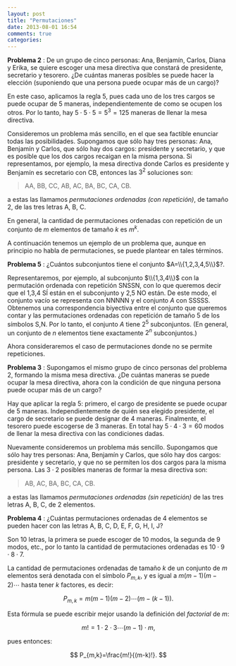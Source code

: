 ```yaml
---
layout: post
title: "Permutaciones"
date: 2013-08-01 16:54
comments: true
categories: 
---
```


**Problema 2**
: De un grupo de cinco personas: Ana, Benjamín, Carlos, Diana
y Erika, se quiere escoger una mesa directiva que constará de
presidente, secretario y tesorero. ¿De cuántas maneras posibles se puede
hacer la elección (suponiendo que una persona puede ocupar más de un
cargo)?

En este caso, aplicamos la regla 5, pues cada uno de los tres
cargos se puede ocupar de 5 maneras, independientemente de como se
ocupen los otros. Por lo tanto, hay $5\cdot 5\cdot 5=5^{3}=125$ maneras
de llenar la mesa directiva.

Consideremos un problema más sencillo, en el que sea factible enunciar
todas las posibilidades. Supongamos que sólo hay tres personas: Ana,
Benjamín y Carlos, que sólo hay dos cargos: presidente y secretario, y
que es posible que los dos cargos recaigan en la misma persona. Si
representamos, por ejemplo, la mesa directiva donde Carlos es presidente
y Benjamín es secretario con CB, entonces las $3^{2}$ soluciones son:

> AA, BB, CC, AB, AC, BA, BC, CA, CB.

a estas las llamamos *permutaciones ordenadas (con repetición)*, de
tamaño 2, de las tres letras A, B, C.

En general, la cantidad de permutaciones ordenadas con repetición de un
conjunto de $m$ elementos de tamaño $k$ es $m^{k}$.

A continuación tenemos un ejemplo de un problema que, aunque en
principio no habla de permutaciones, se puede plantear en tales
términos.

**Problema 5**
: ¿Cuántos subconjuntos tiene el conjunto $A=\\{1,2,3,4,5\\}$?.

Representaremos, por ejemplo, al subconjunto $\\{1,3,4\\}$ con la
permutación ordenada con repetición SNSSN, con lo que queremos decir que
el 1,3,4 SÍ están en el subconjunto y 2,5 NO están. De este modo, el
conjunto vacío se representa con NNNNN y el conjunto $A$ con SSSSS.
Obtenemos una correspondencia biyectiva entre el conjunto que queremos
contar y las permutaciones ordenadas con repetición de tamaño 5 de los
símbolos S,N. Por lo tanto, el conjunto $A$ tiene $2^{5}$ subconjuntos.
(En general, un conjunto de $n$ elementos tiene exactamente $2^{n}$
subconjuntos.)

Ahora consideraremos el caso de permutaciones donde no se permite
repeticiones.

**Problema 3**
: Supongamos el mismo grupo de cinco personas del
problema 2, formando la misma mesa directiva. ¿De cuántas
maneras se puede ocupar la mesa directiva, ahora con la condición de que
ninguna persona puede ocupar más de un cargo?

Hay que aplicar la regla 5: primero, el cargo de presidente se puede
ocupar de 5 maneras. Independientemente de quién sea elegido presidente,
el cargo de secretario se puede designar de 4 maneras. Finalmente, el
tesorero puede escogerse de 3 maneras. En total hay $5\cdot 4\cdot 3
=60$ modos de llenar la mesa directiva con las condiciones dadas.

Nuevamente consideremos un problema más sencillo. Supongamos que sólo
hay tres personas: Ana, Benjamín y Carlos, que sólo hay dos cargos:
presidente y secretario, y que no se permiten los dos cargos para la
misma persona. Las $3\cdot 2$ posibles maneras de formar la mesa
directiva son:

> AB, AC, BA, BC, CA, CB.

a estas las llamamos *permutaciones ordenadas (sin repetición)* de las
tres letras A, B, C, de 2 elementos.

**Problema 4**
: ¿Cuántas permutaciones ordenadas de 4 elementos se pueden
hacer con las letras A, B, C, D, E, F, G, H, I, J?

Son 10 letras, la primera se puede escoger de 10 modos, la segunda de 9
modos, etc., por lo tanto la cantidad de permutaciones ordenadas es
$10\cdot 9\cdot 8\cdot 7$.

La cantidad de permutaciones ordenadas de tamaño $k$ de un conjunto de
$m$ elementos será denotada con el símbolo $P_{m,k}$, y es igual a
$m(m-1)(m-2)\cdots$ hasta tener $k$ factores, es decir:

$$
P_{m,k}=m(m-1)(m-2)\cdots (m-(k-1)).
$$

Esta fórmula se puede escribir mejor usando la definición del
*factorial* de $m$:

$$
m!=1\cdot 2\cdot 3\cdots (m-1)\cdot m,
$$

pues entonces:

$$
P_{m,k}=\frac{m!}{(m-k)!}.
$$
